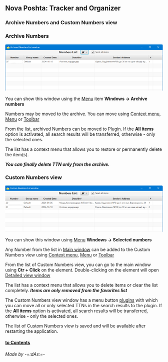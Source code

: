## Nova Poshta: Tracker and Organizer

### Archive Numbers and Custom Numbers view
### Archive Numbers<a id='archive'/>
![Archive](../images/archive_win.png)

You can show this window using the [Menu](menu.md?menu) item **Windows -> Archive numbers**

Numbers may be moved to the archive. You can move using [Context menu](main.md?context), [Menu](menu.md?menu) or [Toolbar](menu.md?toolbar)

From the list, archived Numbers can be moved to [Plugin](plugins.md). If the **All items** option is activated, all search results will be transferred, otherwise - only the selected ones.

The list has a context menu that allows you to restore or permanently delete the item(s).

**_You can finally delete TTN only from the archive._**

### Custom Numbers view<a id='custom'/>
![Custom](../images/custom_win.png)

You can show this window using [Menu](menu.md?menu) **Windows -> Selected numbers**

Any Number from the list in [Main window](main.md) can be added to the Custom Numbers view using [Context menu](main.md?context), [Menu](menu.md?menu) or [Toolbar](menu.md?toolbar)

From the list of Custom Numbers view, you can go to the main window using **Ctr + Click** on the element.
Double-clicking on the element will open [Detailed view window](detail.md)

The list has a context menu that allows you to delete items or clear the list completely. **_Items are only removed from the favorites list_**

The Custom Numbers view window has a menu button [plugins](plugins.md) with which you can move all or only selected TTNs in the search results to the plugin. If the **All items** option is activated, all search results will be transferred, otherwise - only the selected ones.

The list of Custom Numbers view is saved and will be available after restarting the application.

#### [to Contents](help.md)

###### _Made by -=:dAs:=-_